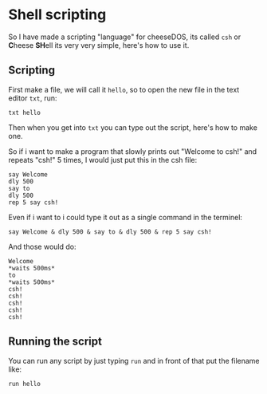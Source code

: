# Shell scripting

So I have made a scripting "language" for cheeseDOS, its called `csh` or **C**heese **SH**ell its very very simple, here's how to use it.

## Scripting

First make a file, we will call it `hello`, so to open the new file in the text editor `txt`, run:

```
txt hello
```

Then when you get into `txt` you can type out the script, here's how to make one.

So if i want to make a program that slowly prints out "Welcome to csh!" and repeats "csh!" 5 times, I would just put this in the csh file:

```
say Welcome
dly 500
say to
dly 500
rep 5 say csh!
```

Even if i want to i could type it out as a single command in the terminel:

```
say Welcome & dly 500 & say to & dly 500 & rep 5 say csh!
```

And those would do:

```
Welcome
*waits 500ms*
to
*waits 500ms*
csh!
csh!
csh!
csh!
csh!
```

## Running the script

You can run any script by just typing `run` and in front of that put the filename like:

```
run hello
```
